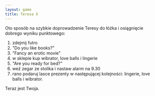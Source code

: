 ```yaml
---
layout: game
title: Teresa X
---
```


Oto sposób na szybkie doprowadzenie Teresy do łóżka i osiągnięcie
dobrego wyniku punktowego:

1. zdejmij futro
2. "Do you like books?"
3. "Fancy an erotic movie"
4. w sklepie kup wibrator, love balls i lingerie
5. "Are you ready for bed?"
6. weź zegar ze stolika i nastaw alarm na 9.30
7. rano podaruj lasce prezenty w następującej kolejności: lingerie,
    love balls i wibrator.

Teraz jest Twoja.
